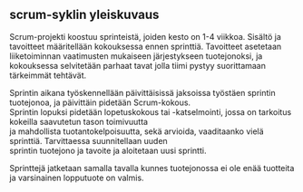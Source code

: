 ## scrum-syklin yleiskuvaus

Scrum-projekti koostuu sprinteistä, joiden kesto on 1-4 viikkoa. Sisältö ja tavoitteet määritellään kokouksessa ennen 
sprinttiä. Tavoitteet asetetaan liiketoiminnan vaatimusten mukaiseen järjestykseen tuotejonoksi, ja kokouksessa selvitetään 
parhaat tavat jolla tiimi pystyy suorittamaan tärkeimmät tehtävät.

Sprintin aikana työskennellään päivittäisissä jaksoissa työstäen sprintin tuotejonoa, ja päivittäin pidetään Scrum-kokous.  
Sprintin lopuksi pidetään lopetuskokous tai -katselmointi, jossa on tarkoitus kokeilla saavutetun tason toimivuutta  
ja mahdollista tuotantokelpoisuutta, sekä arvioida, vaaditaanko vielä sprinttiä. Tarvittaessa suunnitellaan uuden  
sprintin tuotejono ja tavoite ja aloitetaan uusi sprintti.

Sprinttejä jatketaan samalla tavalla kunnes tuotejonossa ei ole enää tuotteita ja varsinainen lopputuote on valmis.

